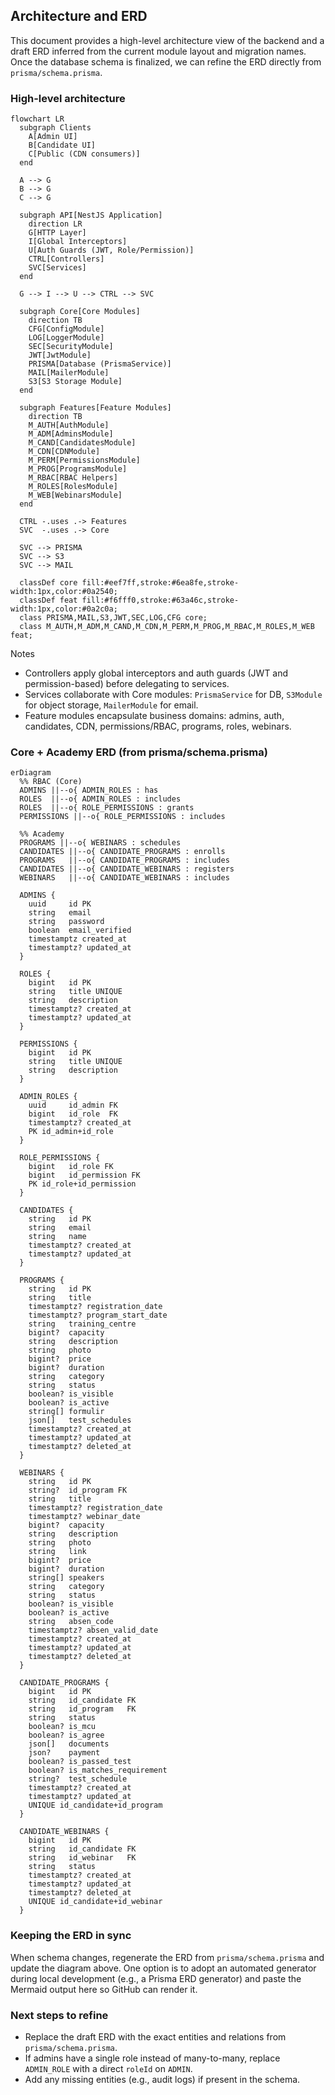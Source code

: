 ## Architecture and ERD

This document provides a high-level architecture view of the backend and a draft ERD inferred from the current module layout and migration names. Once the database schema is finalized, we can refine the ERD directly from `prisma/schema.prisma`.

### High-level architecture

```mermaid
flowchart LR
  subgraph Clients
    A[Admin UI]
    B[Candidate UI]
    C[Public (CDN consumers)]
  end

  A --> G
  B --> G
  C --> G

  subgraph API[NestJS Application]
    direction LR
    G[HTTP Layer]
    I[Global Interceptors]
    U[Auth Guards (JWT, Role/Permission)]
    CTRL[Controllers]
    SVC[Services]
  end

  G --> I --> U --> CTRL --> SVC

  subgraph Core[Core Modules]
    direction TB
    CFG[ConfigModule]
    LOG[LoggerModule]
    SEC[SecurityModule]
    JWT[JwtModule]
    PRISMA[Database (PrismaService)]
    MAIL[MailerModule]
    S3[S3 Storage Module]
  end

  subgraph Features[Feature Modules]
    direction TB
    M_AUTH[AuthModule]
    M_ADM[AdminsModule]
    M_CAND[CandidatesModule]
    M_CDN[CDNModule]
    M_PERM[PermissionsModule]
    M_PROG[ProgramsModule]
    M_RBAC[RBAC Helpers]
    M_ROLES[RolesModule]
    M_WEB[WebinarsModule]
  end

  CTRL -.uses .-> Features
  SVC  -.uses .-> Core

  SVC --> PRISMA
  SVC --> S3
  SVC --> MAIL

  classDef core fill:#eef7ff,stroke:#6ea8fe,stroke-width:1px,color:#0a2540;
  classDef feat fill:#f6fff0,stroke:#63a46c,stroke-width:1px,color:#0a2c0a;
  class PRISMA,MAIL,S3,JWT,SEC,LOG,CFG core;
  class M_AUTH,M_ADM,M_CAND,M_CDN,M_PERM,M_PROG,M_RBAC,M_ROLES,M_WEB feat;
```

Notes
- Controllers apply global interceptors and auth guards (JWT and permission-based) before delegating to services.
- Services collaborate with Core modules: `PrismaService` for DB, `S3Module` for object storage, `MailerModule` for email.
- Feature modules encapsulate business domains: admins, auth, candidates, CDN, permissions/RBAC, programs, roles, webinars.

### Core + Academy ERD (from prisma/schema.prisma)

```mermaid
erDiagram
  %% RBAC (Core)
  ADMINS ||--o{ ADMIN_ROLES : has
  ROLES  ||--o{ ADMIN_ROLES : includes
  ROLES  ||--o{ ROLE_PERMISSIONS : grants
  PERMISSIONS ||--o{ ROLE_PERMISSIONS : includes

  %% Academy
  PROGRAMS ||--o{ WEBINARS : schedules
  CANDIDATES ||--o{ CANDIDATE_PROGRAMS : enrolls
  PROGRAMS   ||--o{ CANDIDATE_PROGRAMS : includes
  CANDIDATES ||--o{ CANDIDATE_WEBINARS : registers
  WEBINARS   ||--o{ CANDIDATE_WEBINARS : includes

  ADMINS {
    uuid     id PK
    string   email
    string   password
    boolean  email_verified
    timestamptz created_at
    timestamptz? updated_at
  }

  ROLES {
    bigint   id PK
    string   title UNIQUE
    string   description
    timestamptz? created_at
    timestamptz? updated_at
  }

  PERMISSIONS {
    bigint   id PK
    string   title UNIQUE
    string   description
  }

  ADMIN_ROLES {
    uuid     id_admin FK
    bigint   id_role  FK
    timestamptz? created_at
    PK id_admin+id_role
  }

  ROLE_PERMISSIONS {
    bigint   id_role FK
    bigint   id_permission FK
    PK id_role+id_permission
  }

  CANDIDATES {
    string   id PK
    string   email
    string   name
    timestamptz? created_at
    timestamptz? updated_at
  }

  PROGRAMS {
    string   id PK
    string   title
    timestamptz? registration_date
    timestamptz? program_start_date
    string   training_centre
    bigint?  capacity
    string   description
    string   photo
    bigint?  price
    bigint?  duration
    string   category
    string   status
    boolean? is_visible
    boolean? is_active
    string[] formulir
    json[]   test_schedules
    timestamptz? created_at
    timestamptz? updated_at
    timestamptz? deleted_at
  }

  WEBINARS {
    string   id PK
    string?  id_program FK
    string   title
    timestamptz? registration_date
    timestamptz? webinar_date
    bigint?  capacity
    string   description
    string   photo
    string   link
    bigint?  price
    bigint?  duration
    string[] speakers
    string   category
    string   status
    boolean? is_visible
    boolean? is_active
    string   absen_code
    timestamptz? absen_valid_date
    timestamptz? created_at
    timestamptz? updated_at
    timestamptz? deleted_at
  }

  CANDIDATE_PROGRAMS {
    bigint   id PK
    string   id_candidate FK
    string   id_program   FK
    string   status
    boolean? is_mcu
    boolean? is_agree
    json[]   documents
    json?    payment
    boolean? is_passed_test
    boolean? is_matches_requirement
    string?  test_schedule
    timestamptz? created_at
    timestamptz? updated_at
    UNIQUE id_candidate+id_program
  }

  CANDIDATE_WEBINARS {
    bigint   id PK
    string   id_candidate FK
    string   id_webinar   FK
    string   status
    timestamptz? created_at
    timestamptz? updated_at
    timestamptz? deleted_at
    UNIQUE id_candidate+id_webinar
  }
```

### Keeping the ERD in sync

When schema changes, regenerate the ERD from `prisma/schema.prisma` and update the diagram above. One option is to adopt an automated generator during local development (e.g., a Prisma ERD generator) and paste the Mermaid output here so GitHub can render it.

### Next steps to refine

- Replace the draft ERD with the exact entities and relations from `prisma/schema.prisma`.
- If admins have a single role instead of many-to-many, replace `ADMIN_ROLE` with a direct `roleId` on `ADMIN`.
- Add any missing entities (e.g., audit logs) if present in the schema.


